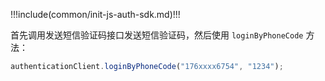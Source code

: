 !!!include(common/init-js-auth-sdk.md)!!!

首先调用发送短信验证码接口发送短信验证码，然后使用 `loginByPhoneCode` 方法：

```javascript
authenticationClient.loginByPhoneCode("176xxxx6754", "1234");
```